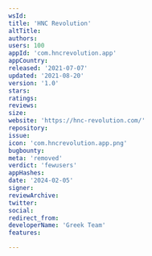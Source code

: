 ```yaml
---
wsId: 
title: 'HNC Revolution'
altTitle: 
authors: 
users: 100
appId: 'com.hncrevolution.app'
appCountry: 
released: '2021-07-07'
updated: '2021-08-20'
version: '1.0'
stars: 
ratings: 
reviews: 
size: 
website: 'https://hnc-revolution.com/'
repository: 
issue: 
icon: 'com.hncrevolution.app.png'
bugbounty: 
meta: 'removed'
verdict: 'fewusers'
appHashes: 
date: '2024-02-05'
signer: 
reviewArchive: 
twitter: 
social: 
redirect_from: 
developerName: 'Greek Team'
features: 

---
```



